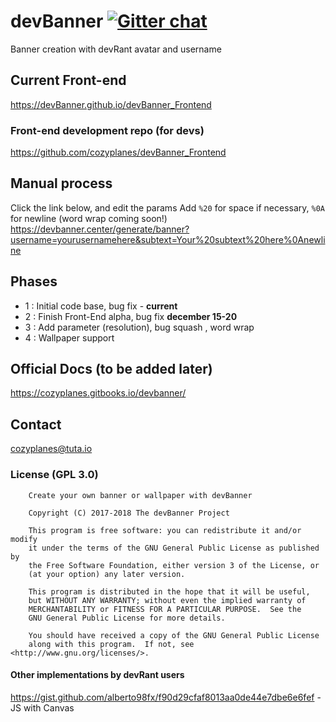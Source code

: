 # devBanner [![Gitter chat](https://badges.gitter.im/gitterHQ/services.png)](https://gitter.im/devBanner/Lobby)
Banner creation with devRant avatar and username

## Current Front-end
https://devBanner.github.io/devBanner_Frontend

### Front-end development repo (for devs)
https://github.com/cozyplanes/devBanner_Frontend

## Manual process
Click the link below, and edit the params
Add `%20` for space if necessary, `%0A` for newline (word wrap coming soon!)
https://devbanner.center/generate/banner?username=yourusernamehere&subtext=Your%20subtext%20here%0Anewline

## Phases

- 1 : Initial code base, bug fix - **current**
- 2 : Finish Front-End alpha, bug fix **december 15-20**
- 3 : Add parameter (resolution), bug squash , word wrap
- 4 : Wallpaper support

## Official Docs (to be added later)
https://cozyplanes.gitbooks.io/devbanner/

## Contact
<cozyplanes@tuta.io>

### License (GPL 3.0)
```
    Create your own banner or wallpaper with devBanner
    
    Copyright (C) 2017-2018 The devBanner Project

    This program is free software: you can redistribute it and/or modify
    it under the terms of the GNU General Public License as published by
    the Free Software Foundation, either version 3 of the License, or
    (at your option) any later version.

    This program is distributed in the hope that it will be useful,
    but WITHOUT ANY WARRANTY; without even the implied warranty of
    MERCHANTABILITY or FITNESS FOR A PARTICULAR PURPOSE.  See the
    GNU General Public License for more details.

    You should have received a copy of the GNU General Public License
    along with this program.  If not, see <http://www.gnu.org/licenses/>.
```

#### Other implementations by devRant users
https://gist.github.com/alberto98fx/f90d29cfaf8013aa0de44e7dbe6e6fef - JS with Canvas
